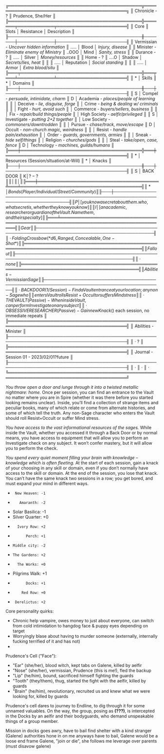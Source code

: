 ╔════════════════════════════════════════════╦════════════════════════════════════════════╗
║ Chronicle - ?                              ║ Prudence, She/Her                          ║
╠════════════════════════════════════════════╬═══════╤════════════╤═══════════════════════╣
║ Core                                       ║ Slots │ Resistance │ Description           ║
╟────────────────────────────────────────────╫───────┼────────────┼───────────────────────╢
║ Vermissian - *Uncover hidden information*  ║ ..... │ Blood      │ *Injury, disease*     ║
║  Minister - *Eliminate enemy of Ministry*  ║ ..OOO │ Mind       │ *Sanity, stress*      ║
║ Durance - ?                                ║ ..... │ Silver     │ *Money/resources*     ║
║ Home - ?                                   ║ ....O │ Shadow     │ *Secrets/lies, heat*  ║
║                                            ║ ..... │ Reputation │ *Social standing*     ║
║                                            ║ ..... │ Armor      │ *Extra blood/situ*    ║
╠═══╤════════════════════════════════════════╬═══╤═══╧════════════╧═══════════════════════╣
║ * │ Skills                                 ║ * │ Domains                                ║
╟───┼────────────────────────────────────────╫───┼────────────────────────────────────────╢
║ S │ Compel - *persuade, intimidate, charm* ║ D │ Academia - *places/people of learning* ║
║   │ Deceive - *lie, disguise, forge*       ║   │ Crime - *being & dealing w/ criminals* ║
║   │ Fight - *hurt, avoid such*             ║   │ Commerce - *buyers/sellers, business*  ║
║   │ Fix - *repair/build things/people*     ║   │ High Society - *aelfir/privileged*     ║
║ S │ Investigate - *putting 2+2 together*   ║   │ Low Society - *commoners/downtrodden*  ║
║   │ Pursue - *chase/track, move/escape*    ║ D │ Occult - *non-church magic, weirdness* ║
║   │ Resist - *handle pain/exhaustion*      ║   │ Order - *guards, governments, armies*  ║
║   │ Sneak - *hide self/things*             ║   │ Religion - *churches/gods*             ║
║   │ Steal - *take/open, case, fence*       ║ D │ Technology - *machines, guilds/humans* ║
╠═══╪════════════════════════════════════════╬═══╪════════════════════════════════════════╣
║ * │ Resources (Session/sItuation/at-Will)  ║ * │ Knacks                                 ║
╟───┼────────────────────────────────────────╫───┼────────────────────────────────────────╢
║ S │ BACK DOOR                              ║ K$│ ? - ?                                  ║
║   │                                        ║   │                                        ║
╠═══╪════════════════════════════════════════╩═══╧════════════════════════════════════════╣
║ * │ Bonds (Player/Individual/Street/Community)                                          ║
╟───┼─────────────────────────────────────────────────────────────────────────────────────╢
║ P │ [you know a secret about them. who, what secret is, whether they know you know]     ║
║ I │ [an academic, researcher or guardian of the Vault. Name them, and their specialty]  ║
╠═══╧═════════════════════════════════════════════════════════════════════════════════════╣
║ Gear                                                                                    ║
╟─────────────────────────────────────────────────────────────────────────────────────────╢
║ · Folding Crossbow (*d6, Ranged, Concealable, One-Shot*)                                ║
╠═════════════════════════════════════════════════════════════════════════════════════════╣
║ Fallout                                                                                 ║
╟─────────────────────────────────────────────────────────────────────────────────────────╢
║ · none                                                                                  ║
╠═════════════════════════════════════════════════════════════════════════════════════════╣
║ Abilities - Vermissian Sage                                                             ║
╟─────────────────────────────────────────────────────────────────────────────────────────╢
║ · BACK DOOR (1/Session) - Find a Vault entrance at your location; any non-Sage who      ║
║   enters Vault rolls Resist+Occult or suffers Mind stress                               ║
║ · THE VAULT (Passive) - When inside Vault, can perform Investigate on any subject       ║
║ · OBSESSIVE RESEARCHER (Passive) - Gain new Knack($) each session, no immediate repeats ║
╠═════════════════════════════════════════════════════════════════════════════════════════╣
║ Abilities - Minister                                                                    ║
╟─────────────────────────────────────────────────────────────────────────────────────────╢
║ · ?                                                                                     ║
╠═════════════════════════════════════════════════════════════════════════════════════════╣
║ Journal - Session 01 - 2023/02/01?future                                                ║
╟─────────────────────────────────────────────────────────────────────────────────────────╢
║ · 
║   · 
║     · 
╚═════════════════════════════════════════════════════════════════════════════════════════╝

*You throw open a door and lunge through it into a twisted metallic nightmare: home.* Once per session, you can find an entrance to the Vault no matter where you are in Spire (whether it was there before you started looking remains unclear). Inside, you’ll find a collection of strange items and peculiar books, many of which relate or come from alternate histories, and some of which tell the truth. Any non-Sage character who enters the Vault should roll Resist+Occult or suffer Mind stress.

*You have access to the vast informational resources of the sages.* While inside the Vault, whether you accessed it through a Back Door or by normal means, you have access to equipment that will allow you to perform an Investigate check on any subject. It won’t confer mastery, but it will allow you to perform the check.

*You spend every quiet moment filling your brain with knowledge – knowledge which is often fleeting.* At the start of each session, gain a knack of your choosing in any skill or domain, even if you don’t normally have access to the skill or domain. At the end of the session, you lose that knack. You can’t have the same knack two sessions in a row; you get bored, and must expand your mind in different ways.


-      New Heaven: -1
-        Amaranth: -2
-  Solar Basilica: -1
-  Silver Quarter: +0
-       Ivory Row: +2
-           Perch: +1
-     Middle city: -2
-     The Gardens: +2
-       The Works: +0
-   Pilgrims Walk: +1
-           Docks: +1
-         Red Row: +0
-      Derelictus: +2


Core personality quirks:
- Chronic help vampire, owes money to just about everyone, can switch from cold intimidation to hangdog face & puppy eyes depending on target
- Worryingly blase about having to murder someone (externally, internally fucking terrified of it and has not)
- 

Prudence's Cell ("Face"):
- "Ear" (she/her), blood witch, kept tabs on Galene, killed by aelfir
- "Nose" (she/her), vermissian, Prudence (this is me!), fled the backup
- "Lip" (he/him), bound, sacrificed himself fighting the guards
- "Tooth" (they/them), thug, started the fight with the aelfir, killed by guards
- "Brain" (he/him), revolutionary, recruited us and knew what we were looking for, killed by guards

Prudence's cell dares to journey to Endline, to dig through it for some unnamed valuables. On the way, the group, posing as **(???)**, is intercepted in the Docks by an aelfir and their bodyguards, who demand unspeakable things of a group member. 

Mission in docks
    goes awry, have to bail
    find shelter with a kind stranger (Galene)
    authorities hone in on me anyways
    have to bail, Galene would be a loose end
    frame Galene, "join or die", she follows me
    leverage over parents (must disavow galene)

